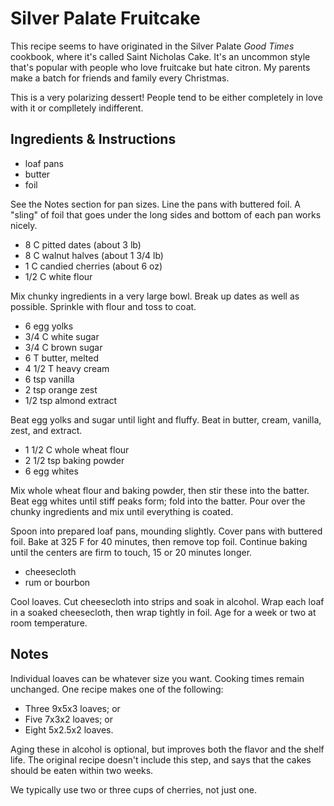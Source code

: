 # Silver Palate Fruitcake

This recipe seems to have originated in the Silver Palate _Good Times_ cookbook,
where it's called  Saint Nicholas Cake.  It's  an uncommon style  that's popular
with  people who  love fruitcake but  hate citron.  My parents  make a batch for
friends and family every Christmas.

This is a  very polarizing dessert!  People tend to be either completely in love
with it or complletely indifferent.


## Ingredients & Instructions

- loaf pans
- butter
- foil

See the Notes section for pan sizes. Line the pans with buttered foil. A "sling"
of foil that goes under the long sides and bottom of each pan works nicely.

- 8 C pitted dates (about 3 lb)
- 8 C walnut halves (about 1 3/4 lb)
- 1 C candied cherries (about 6 oz)
- 1/2 C white flour

Mix chunky ingredients in a very large bowl. Break up dates as well as possible.
Sprinkle with flour and toss to coat.

- 6 egg yolks
- 3/4 C white sugar
- 3/4 C brown sugar
- 6 T butter, melted
- 4 1/2 T heavy cream
- 6 tsp vanilla
- 2 tsp orange zest
- 1/2 tsp almond extract

Beat egg yolks and sugar until light and fluffy. Beat in butter, cream, vanilla,
zest, and extract.

- 1 1/2 C whole wheat flour
- 2 1/2 tsp baking powder
- 6 egg whites

Mix whole wheat flour and baking powder,  then stir these into the batter.  Beat
egg whites until  stiff peaks form;  fold into the batter.  Pour over the chunky
ingredients and mix until everything is coated.

Spoon into prepared loaf pans, mounding slightly. Cover pans with buttered foil.
Bake at 325 F  for 40 minutes,  then remove top foil.  Continue baking until the
centers are firm to touch, 15 or 20 minutes longer.

- cheesecloth
- rum or bourbon

Cool loaves.  Cut cheesecloth into strips and soak in alcohol. Wrap each loaf in
a soaked cheesecloth,  then wrap tightly in foil.  Age for a week or two at room
temperature.


## Notes

Individual loaves can be whatever size you want. Cooking times remain unchanged.
One recipe makes one of the following:

- Three 9x5x3 loaves; or
- Five 7x3x2 loaves; or
- Eight 5x2.5x2 loaves.

Aging these in alcohol is optional,  but improves  both the flavor and the shelf
life.  The original recipe  doesn't include this step,  and says that  the cakes
should be eaten within two weeks.

We typically use two or three cups of cherries, not just one.

<!-- The Modesto Bee uses 6 tsp orange zest instead of 2. -->
<!-- https://www.modbee.com/living/food-drink/article3098220.html -->
<!-- http://www.hungrybrowser.com/phaedrus/m022003.htm#2 -->
